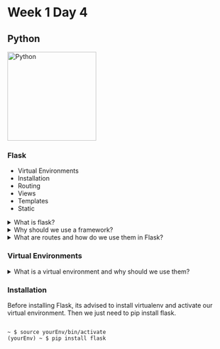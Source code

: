 # Week 1 Day 4

## Python

<img src="https://upload.wikimedia.org/wikipedia/commons/thumb/3/3c/Flask_logo.svg/1200px-Flask_logo.svg.png" alt="Python" width="200px">

### Flask

* Virtual Environments
* Installation
* Routing
* Views
* Templates
* Static

<details>
<summary>What is flask?</summary>    
Flask is a Web-Framework that enables us to easily create web applications.
</details>

<details>
<summary>Why should we use a framework?</summary>

</details>

<details>
<summary>What are routes and how do we use them in Flask?</summary>
</details>

### Virtual Environments

<details>
<summary>What is a virtual environment and why should we use them?</summary>

A Virtual Environment is a way for us to handle having multiple versions of the same module, script or framework. It also lets us maintain and use only dependencies that we need. We can have many projects that all have different versions of Flask.
</details>


### Installation

Before installing Flask, its advised to install virtualenv and activate our virtual environment. Then we just need to pip install flask.

<code>
~ $ source yourEnv/bin/activate
(yourEnv) ~ $ pip install flask
</code>

